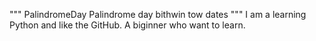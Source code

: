 """ PalindromeDay
Palindrome day bithwin tow dates
"""
I am a learning Python and like the GitHub.
A biginner who want to learn.


